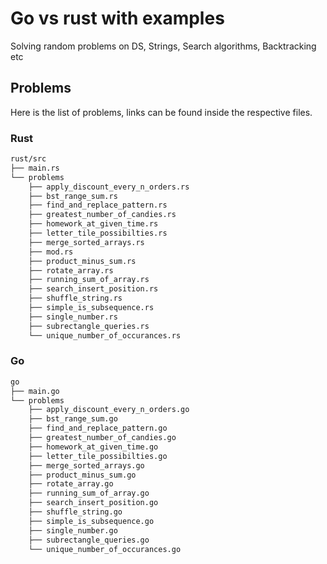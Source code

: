 # Go vs rust with examples

Solving random problems on DS, Strings, Search algorithms, Backtracking etc

## Problems

Here is the list of problems, links can be found inside the respective files.

### Rust

```sh
rust/src
├── main.rs
└── problems
    ├── apply_discount_every_n_orders.rs
    ├── bst_range_sum.rs
    ├── find_and_replace_pattern.rs
    ├── greatest_number_of_candies.rs
    ├── homework_at_given_time.rs
    ├── letter_tile_possibilties.rs
    ├── merge_sorted_arrays.rs
    ├── mod.rs
    ├── product_minus_sum.rs
    ├── rotate_array.rs
    ├── running_sum_of_array.rs
    ├── search_insert_position.rs
    ├── shuffle_string.rs
    ├── simple_is_subsequence.rs
    ├── single_number.rs
    ├── subrectangle_queries.rs
    └── unique_number_of_occurances.rs
```

### Go

```sh
go
├── main.go
└── problems
    ├── apply_discount_every_n_orders.go
    ├── bst_range_sum.go
    ├── find_and_replace_pattern.go
    ├── greatest_number_of_candies.go
    ├── homework_at_given_time.go
    ├── letter_tile_possibilties.go
    ├── merge_sorted_arrays.go
    ├── product_minus_sum.go
    ├── rotate_array.go
    ├── running_sum_of_array.go
    ├── search_insert_position.go
    ├── shuffle_string.go
    ├── simple_is_subsequence.go
    ├── single_number.go
    ├── subrectangle_queries.go
    └── unique_number_of_occurances.go
```
